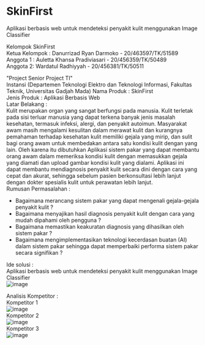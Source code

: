 # SkinFirst
Aplikasi berbasis web untuk mendeteksi penyakit kulit menggunakan Image Classifier

Kelompok SkinFirst<br>
Ketua Kelompok : Danurrizad Ryan Darmoko - 20/463597/TK/51589<br>
Anggota 1 : Auletta Khansa Pradiviasari - 20/456359/TK/50489<br>
Anggota 2: Wardatul Radhiyyah - 20/456381/TK/50511<br>

"Project Senior Project TI"<br>
Instansi (Departemen Teknologi Elektro dan Teknologi Informasi, Fakultas Teknik, Universitas Gadjah Mada)
Nama Produk : SkinFirst<br>
Jenis Produk : Aplikasi Berbasis Web<br>
Latar Belakang :<br>
Kulit merupakan organ yang sangat berfungsi pada manusia. Kulit terletak pada sisi terluar manusia yang dapat terkena banyak jenis masalah kesehatan, termasuk infeksi, alergi, dan penyakit autoimun. Masyarakat awam masih mengalami kesulitan dalam merawat kulit dan kurangnya pemahaman terhadap kesehatan kulit memiliki gejala yang mirip, dan sulit bagi orang awam untuk membedakan antara satu kondisi kulit dengan yang lain. Oleh
karena itu dibutuhkan Aplikasi sistem pakar yang dapat membantu orang awam dalam memeriksa kondisi kulit dengan memasukkan gejala yang diamati dan upload gambar kondisi kulit yang dialami. Aplikasi ini dapat membantu mendiagnosis penyakit kulit secara dini dengan cara yang cepat dan akurat, sehingga sebelum pasien berkonsultasi lebih lanjut dengan dokter spesialis kulit untuk perawatan lebih lanjut.<br>
Rumusan Permasalahan : <br>
- Bagaimana merancang sistem pakar yang dapat mengenali gejala-gejala penyakit kulit ?<br>
- Bagaimana menyajikan hasil diagnosis penyakit kulit dengan cara yang mudah dipahami oleh pengguna ?<br>
- Bagaimana memastikan keakuratan diagnosis yang dihasilkan oleh sistem pakar ?<br>
- Bagaimana mengimplementasikan teknologi kecerdasan buatan (AI) dalam sistem pakar sehingga dapat memperbaiki performa sistem pakar secara signifikan ?<br>

Ide solusi :<br>
Aplikasi berbasis web untuk mendeteksi penyakit kulit menggunakan Image Classifier<br>
![image](https://user-images.githubusercontent.com/82350726/222880605-de69aadb-4b1b-4c29-89c3-6d1197d6494f.png)<br>


Analisis Kompetitor :<br>
Kompetitor 1<br>
![image](https://user-images.githubusercontent.com/82350726/222880042-f35a367d-c1ab-41d6-9e3d-018b5ce91370.png)<br>
Kompetitor 2<br>
![image](https://user-images.githubusercontent.com/82350726/222880594-c27f1309-1ec3-4c82-acee-14aaf28227c9.png)<br>
Kompetitor 3<br>
![image](https://user-images.githubusercontent.com/82350726/222880052-e9b5f088-a8e1-43c2-a7e2-45765df7d611.png)<br>

